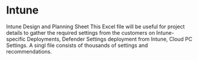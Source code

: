 # Intune
Intune Design and Planning Sheet
This Excel file will be useful for project details to gather the required settings from the customers on Intune-specific Deployments, Defender Settings deployment from Intune, Cloud PC Settings. A singl file consists of thousands of settings and recommendations.
